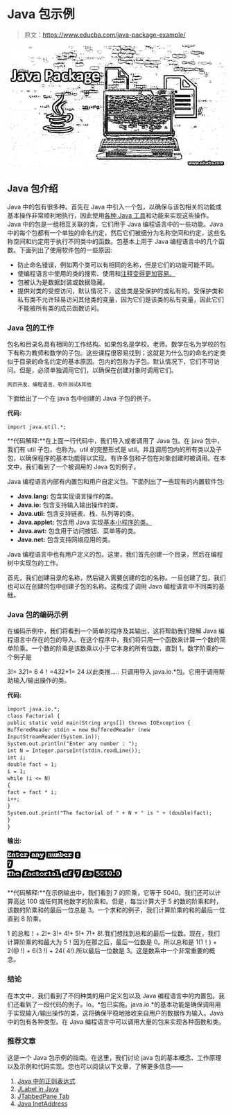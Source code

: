 # Java 包示例

> 原文：<https://www.educba.com/java-package-example/>

![java package](img/f63b5ac5fd6698cef55f10e84721d2e1.png)



## Java 包介绍

Java 中的包有很多种。首先在 Java 中引入一个包，以确保与该包相关的功能或基本操作非常顺利地执行，因此使用[各种 Java 工具](https://www.educba.com/java-tools/)和功能来实现这些操作。Java 中的包是一组相互关联的类，它们用于 Java 编程语言中的一些功能。Java 中的每个包都有一个单独的命名约定，然后它们被细分为名称空间和约定，这些名称空间和约定用于执行不同类中的函数。包基本上用于 Java 编程语言中的几个函数。下面列出了使用软件包的一些原因:

*   防止命名错误，例如两个类可以有相同的名称，但是它们的功能可能不同。
*   使编程语言中使用的类的搜索、使用和[注释变得更加容易。](https://www.educba.com/hibernate-annotations/)
*   包被认为是数据封装或数据隐藏。
*   提供对类的受控访问，默认情况下，这些类是受保护的或私有的。受保护类和私有类不允许轻易访问其他类的变量，因为它们是该类的私有变量，因此它们不能被所有类的成员函数访问。

### Java 包的工作

包名和目录名具有相同的工作结构。如果包名是学校。老师。数学在名为学校的包下有称为教师和数学的子包。这些课程很容易找到；这就是为什么包的命名约定类似于目录的命名约定的基本原因。包内的包称为子包。默认情况下，它们不可访问。但是，必须单独调用它们，以确保在创建对象时调用它们。

<small>网页开发、编程语言、软件测试&其他</small>

下面给出了一个在 java 包中创建的 Java 子包的例子。

**代码:**

```
import java.util.*;
```

**代码解释:**在上面一行代码中，我们导入或者调用了 Java 包。在 java 包中，我们有 util 子包，也称为。util 的完整形式是 util。并且调用包内的所有类以及子包，以确保程序的基本功能得以实现。有许多包和子包在对象创建时被调用。在本文中，我们看到了一个被调用的 Java 包的例子。

Java 编程语言内部有内置包和用户自定义包。下面列出了一些现有的内置软件包:

*   **Java.lang:** 包含实现语言操作的类。
*   **Java.io:** 包含支持输入输出操作的类。
*   **Java.util:** 包含支持链表、栈、队列等的类。
*   **Java.applet:** 包含用 Java 实现[基本小程序的类。](https://www.educba.com/applet-life-cycle/)
*   **Java.awt:** 包含用于访问按钮、菜单等的类。
*   **Java.net:** 包含支持网络应用的类。

Java 编程语言中也有用户定义的包。这里，我们首先创建一个目录，然后在编程树中实现包的工作。

首先，我们创建目录的名称，然后键入需要创建的包的名称。一旦创建了包，我们也可以在创建的包中创建子包的名称。这构成了调用 Java 编程语言中不同类的基础。

### Java 包的编码示例

在编码示例中，我们将看到一个简单的程序及其输出，这将帮助我们理解 Java 编程语言中存在的包的导入。在这个程序中，我们将只用一个函数来计算一个数的简单阶乘。一个数的阶乘是该数乘以小于它本身的所有位数，直到 1。数字阶乘的一个例子是

3!= 3*2*1= 6
4！=4*3*2*1= 24
以此类推…..
只调用导入 java.io.*包。它用于调用帮助输入/输出操作的类。

**代码:**

```
import java.io.*;
class Factorial {
public static void main(String args[]) throws IOException {
BufferedReader stdin = new BufferedReader (new InputStreamReader(System.in));
System.out.println("Enter any number : ");
int N = Integer.parseInt(stdin.readLine());
int i;
double fact = 1;
i = 1;
while (i <= N)
{
fact = fact * i;
i++;
}
System.out.print("The factorial of " + N + " is " + (double)fact);
}
}
```

**输出:**

![Java Package-1.1](img/a7954e46fb0c742ee1325f3ca2bab2fe.png)



**代码解释:**在示例输出中，我们看到 7 的阶乘，它等于 5040。我们还可以计算高达 100 或任何其他数字的阶乘和。但是，每当计算大于 5 的数的阶乘和时，该数的阶乘和的最后一位总是 3。一个求和的例子，我们计算阶乘的和的最后一位直到 8 阶乘。

1 的总和！+ 2!+ 3!+ 4!+ 5!+ 7!+ 8!.我们想找到总和的最后一位数。现在，我们计算阶乘的和最大为 5！因为在那之后，最后一位数是 0。所以总和是 1(1！) + 2(@ !) + 6(3 !) + 24( 4!).所以最后一位数是 3。这是数系中一个非常重要的概念。

### 结论

在本文中，我们看到了不同种类的用户定义包以及 Java 编程语言中的内置包。我们还看到了一段代码的例子。Io。*包已实施。java.io.*的基本功能是确保调用用于实现输入/输出操作的类，这将确保平稳地接收来自用户的数据作为输入。Java 中的包有各种类型。在 Java 编程语言中可以调用大量的包来实现各种函数和类。

### 推荐文章

这是一个 Java 包示例的指南。在这里，我们讨论 java 包的基本概念、工作原理以及示例和代码实现。您也可以阅读以下文章，了解更多信息——

1.  [Java 中的正则表达式](https://www.educba.com/regular-expressions-in-java/)
2.  [JLabel in Java](https://www.educba.com/jlabel-in-java/)
3.  [JTabbedPane Tab](https://www.educba.com/jtabbedpane-in-java/)
4.  [Java InetAddress](https://www.educba.com/java-inetaddress/)





